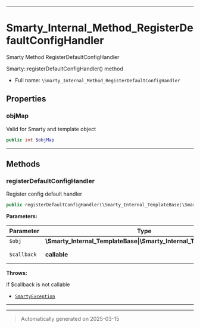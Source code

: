 ***

# Smarty_Internal_Method_RegisterDefaultConfigHandler

Smarty Method RegisterDefaultConfigHandler

Smarty::registerDefaultConfigHandler() method

* Full name: `\Smarty_Internal_Method_RegisterDefaultConfigHandler`



## Properties


### objMap

Valid for Smarty and template object

```php
public int $objMap
```






***

## Methods


### registerDefaultConfigHandler

Register config default handler

```php
public registerDefaultConfigHandler(\Smarty_Internal_TemplateBase|\Smarty_Internal_Template|\Smarty $obj, callable $callback): \Smarty|\Smarty_Internal_Template
```








**Parameters:**

| Parameter | Type | Description |
|-----------|------|-------------|
| `$obj` | **\Smarty_Internal_TemplateBase&#124;\Smarty_Internal_Template&#124;\Smarty** |  |
| `$callback` | **callable** | class/method name |




**Throws:**
<p>if $callback is not callable</p>

- [`SmartyException`](./SmartyException.md)



***


***
> Automatically generated on 2025-03-15
